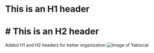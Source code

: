 # This is an H1 header 
# # This is an H2 header
Added H1 and H2 headers for better organization
![Image of Yaktocat](https://octodex.github.com/images/yaktocat.png)

